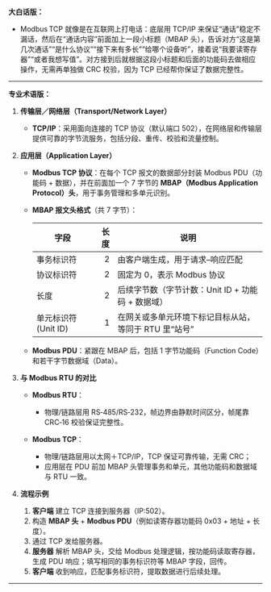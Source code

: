 
**大白话版：**

* Modbus TCP 就像是在互联网上打电话：底层用 TCP/IP 来保证“通话”稳定不漏话，然后在“通话内容”前面加上一段小标题（MBAP 头），告诉对方“这是第几次通话”“是什么协议”“接下来有多长”“给哪个设备听”，接着说“我要读寄存器”“或者我想写值”。对方接到后就根据这段小标题和后面的功能码去做相应操作，无需再单独做 CRC 校验，因为 TCP 已经帮你保证了数据完整性。

---

**专业术语版：**

1. **传输层／网络层（Transport/Network Layer）**

   * **TCP/IP**：采用面向连接的 TCP 协议（默认端口 502），在网络层和传输层提供可靠的字节流服务，包括分段、重传、校验和流量控制。

2. **应用层（Application Layer）**

   * **Modbus TCP 协议**：在每个 TCP 报文的数据部分封装 Modbus PDU（功能码 + 数据），并在前面加一个 7 字节的 **MBAP（Modbus Application Protocol）头**，用于事务管理和多单元识别。

   * **MBAP 报文头格式**（共 7 字节）：

     | 字段              | 长度 | 说明                              |
     | --------------- | -: | ------------------------------- |
     | 事务标识符           |  2 | 由客户端生成，用于请求–响应匹配                |
     | 协议标识符           |  2 | 固定为 0，表示 Modbus 协议              |
     | 长度              |  2 | 后续字节数（字节计数：Unit ID + 功能码 + 数据域） |
     | 单元标识符 (Unit ID) |  1 | 在网关或多单元环境下标记目标从站，等同于 RTU 里“站号”  |

   * **Modbus PDU**：紧跟在 MBAP 后，包括 1 字节功能码（Function Code）和若干字节数据域（Data）。

3. **与 Modbus RTU 的对比**

   * **Modbus RTU**：

     * 物理/链路层用 RS‑485/RS‑232，帧边界由静默时间区分，帧尾靠 CRC‑16 校验保证完整性。
   * **Modbus TCP**：

     * 物理/链路层用以太网＋TCP/IP，TCP 保证可靠传输，无需 CRC；
     * 应用层在 PDU 前加 MBAP 头管理事务和单元，其他功能码和数据域与 RTU 一致。

4. **流程示例**

   1. **客户端** 建立 TCP 连接到服务器（IP:502）。
   2. 构造 **MBAP 头** + **Modbus PDU**（例如读寄存器功能码 0x03 + 地址 + 长度）。
   3. 通过 TCP 发给服务器。
   4. **服务器** 解析 MBAP 头，交给 Modbus 处理逻辑，按功能码读取寄存器，生成 PDU 响应；填写相同的事务标识符等 MBAP 字段，回传。
   5. **客户端** 收到响应，匹配事务标识符，提取数据进行后续处理。

---

